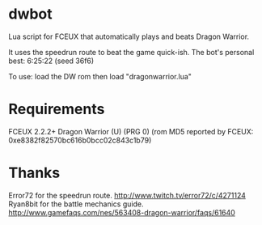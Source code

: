 dwbot
=====

Lua script for FCEUX that automatically plays and beats Dragon Warrior.

It uses the speedrun route to beat the game quick-ish.  The bot's personal best: 6:25:22 (seed 36f6)

To use: load the DW rom then load "dragonwarrior.lua"

Requirements
============

FCEUX 2.2.2+
Dragon Warrior (U) (PRG 0)
  (rom MD5 reported by FCEUX:  0xe8382f82570bc616b0bcc02c843c1b79)

Thanks
======
Error72 for the speedrun route.           http://www.twitch.tv/error72/c/4271124
Ryan8bit for the battle mechanics guide.  http://www.gamefaqs.com/nes/563408-dragon-warrior/faqs/61640
